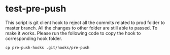 # test-pre-push

This script is git client hook to reject all the commits related to prod folder to master branch. All the changes to other folder are still able to passed.
To make it works. Please run the following code to copy the hook to corresponding hook folder.

`cp pre-push-hooks .git/hooks/pre-push`



